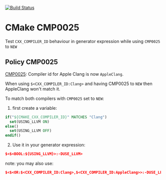 [![Build Status](https://travis-ci.org/Mizux/cmp0025.svg?branch=master)](https://travis-ci.org/Mizux/cmp0025)

# CMake CMP0025
Test `CXX_COMPILER_ID` behaviour in generator expression while using `CMP0025` to `NEW`

## Policy CMP0025
[CMP0025](https://cmake.org/cmake/help/latest/policy/CMP0025.html): Compiler id for Apple Clang is now `AppleClang`.

When using `$<CXX_COMPILER_ID:Clang>` and having CMP0025 to `NEW` then AppleClang won't match it.

To match both compilers with `CMP0025` set to `NEW`:
1. first create a variable:
```cmake
if("${CMAKE_CXX_COMPILER_ID}" MATCHES "Clang")
  set(USING_LLVM ON)
else()
  set(USING_LLVM OFF)
endif()
```

2. Use it in your generator expression:
```cmake
$<$<BOOL:${USING_LLVM}>:-DUSE_LLVM>
```

note: you may also use:
```cmake
$<$<OR:$<CXX_COMPILER_ID:Clang>,$<CXX_COMPILER_ID:AppleClang>>:-DUSE_LLVM>
```

